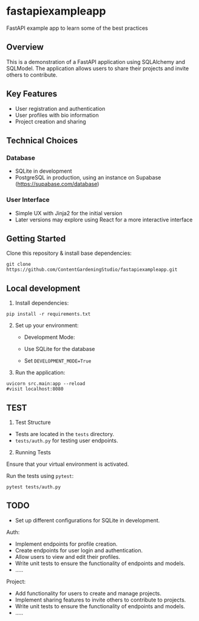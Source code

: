 # fastapiexampleapp

FastAPI example app to learn some of the best practices

## Overview

This is a demonstration of a FastAPI application using SQLAlchemy and SQLModel. The application allows users to share their projects and invite others to contribute.

## Key Features

- User registration and authentication
- User profiles with bio information
- Project creation and sharing

## Technical Choices

### Database

- SQLite in development
- PostgreSQL in production, using an instance on Supabase (https://supabase.com/database)

### User Interface

- Simple UX with Jinja2 for the initial version
- Later versions may explore using React for a more interactive interface

## Getting Started

Clone this repository & install base dependencies:

```shell
git clone https://github.com/ContentGardeningStudio/fastapiexampleapp.git
```

## Local development

1. Install dependencies:

```shell
pip install -r requirements.txt
```

2. Set up your environment:

   - Development Mode:

   - Use SQLite for the database
   - Set `DEVELOPMENT_MODE=True`

3. Run the application:

```shell
uvicorn src.main:app --reload
#visit localhost:8080
```

## TEST

1. Test Structure

- Tests are located in the `tests` directory.
- `tests/auth.py` for testing user endpoints.

2. Running Tests

Ensure that your virtual environment is activated.

Run the tests using `pytest`:

```shell
pytest tests/auth.py
```

## TODO

- Set up different configurations for SQLite in development.

Auth:

- Implement endpoints for profile creation.
- Create endpoints for user login and authentication.
- Allow users to view and edit their profiles.
- Write unit tests to ensure the functionality of endpoints and models.
- .....

Project:

- Add functionality for users to create and manage projects.
- Implement sharing features to invite others to contribute to projects.
- Write unit tests to ensure the functionality of endpoints and models.
- .....
